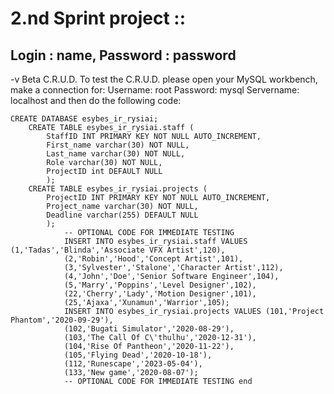 # 2.nd Sprint project :: 
## Login : name, Password : password
-v Beta
C.R.U.D.
To test the C.R.U.D. please open your MySQL workbench, make a connection for:
Username: root 
Password: mysql
Servername: localhost
and then do the following code:

    CREATE DATABASE esybes_ir_rysiai;
        CREATE TABLE esybes_ir_rysiai.staff (
            StaffID INT PRIMARY KEY NOT NULL AUTO_INCREMENT,
            First_name varchar(30) NOT NULL,
            Last_name varchar(30) NOT NULL,
            Role varchar(30) NOT NULL,
            ProjectID int DEFAULT NULL
            );
        CREATE TABLE esybes_ir_rysiai.projects (
            ProjectID INT PRIMARY KEY NOT NULL AUTO_INCREMENT,
            Project_name varchar(30) NOT NULL,
            Deadline varchar(255) DEFAULT NULL
            );
                -- OPTIONAL CODE FOR IMMEDIATE TESTING
                INSERT INTO esybes_ir_rysiai.staff VALUES (1,'Tadas','Blinda','Associate VFX Artist',120),
                (2,'Robin','Hood','Concept Artist',101),
                (3,'Sylvester','Stalone','Character Artist',112),
                (4,'John','Doe','Senior Software Engineer',104),
                (5,'Marry','Poppins','Level Designer',102),
                (22,'Cherry','Lady','Motion Designer',101),
                (25,'Ajaxa','Xunamun','Warrior',105);
                INSERT INTO esybes_ir_rysiai.projects VALUES (101,'Project Phantom','2020-09-29'),
                (102,'Bugati Simulator','2020-08-29'),
                (103,'The Call Of C\'thulhu','2020-12-31'),
                (104,'Rise Of Pantheon','2020-11-22'),
                (105,'Flying Dead','2020-10-18'),
                (112,'Runescape','2023-05-04'),
                (133,'New game','2020-08-07');
                -- OPTIONAL CODE FOR IMMEDIATE TESTING end

